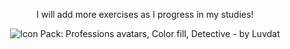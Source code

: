 <p align = "center">
   I will add more exercises as I progress in my studies!
</p>

<div align = "center">
   <img alt="Icon Pack: Professions avatars, Color fill, Detective - by Luvdat" src="https://user-images.githubusercontent.com/74280280/235567061-9f0fdd8c-385d-4595-a749-be2ec79cf552.png" />
</div>
